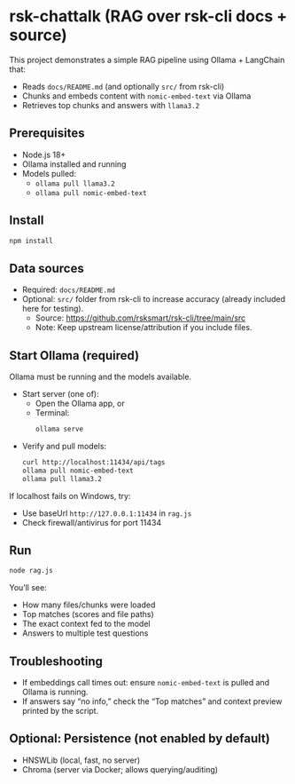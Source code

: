 # rsk-chattalk (RAG over rsk-cli docs + source)

This project demonstrates a simple RAG pipeline using Ollama + LangChain that:
- Reads `docs/README.md` (and optionally `src/` from rsk-cli)
- Chunks and embeds content with `nomic-embed-text` via Ollama
- Retrieves top chunks and answers with `llama3.2`

## Prerequisites
- Node.js 18+
- Ollama installed and running
- Models pulled:
  - `ollama pull llama3.2`
  - `ollama pull nomic-embed-text`

## Install
```bash
npm install
```

## Data sources
- Required: `docs/README.md`
- Optional: `src/` folder from rsk-cli to increase accuracy (already included here for testing).
  - Source: https://github.com/rsksmart/rsk-cli/tree/main/src
  - Note: Keep upstream license/attribution if you include files.

## Start Ollama (required)
Ollama must be running and the models available.

- Start server (one of):
  - Open the Ollama app, or
  - Terminal:
    ```bash
    ollama serve
    ```
- Verify and pull models:
  ```bash
  curl http://localhost:11434/api/tags
  ollama pull nomic-embed-text
  ollama pull llama3.2
  ```

If localhost fails on Windows, try:
- Use baseUrl `http://127.0.0.1:11434` in `rag.js`
- Check firewall/antivirus for port 11434

## Run
```bash
node rag.js
```
You’ll see:
- How many files/chunks were loaded
- Top matches (scores and file paths)
- The exact context fed to the model
- Answers to multiple test questions

## Troubleshooting
- If embeddings call times out: ensure `nomic-embed-text` is pulled and Ollama is running.
- If answers say “no info,” check the “Top matches” and context preview printed by the script.

## Optional: Persistence (not enabled by default)
- HNSWLib (local, fast, no server)
- Chroma (server via Docker; allows querying/auditing)